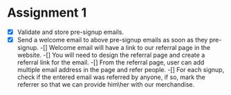 Assignment 1
============
-[x] Validate and store pre-signup emails.
-[x] Send a welcome email to above pre-signup emails as soon as they pre-signup.
-[] Welcome email will have a link to our referral page in the website.
-[] You will need to design the referral page and create a referral link for the email.
-[] From the referral page, user can add multiple email address in the page and refer people. 
-[] For each signup, check if the entered email was referred by anyone, if so, mark the referrer so that we can provide him\her with our merchandise.
